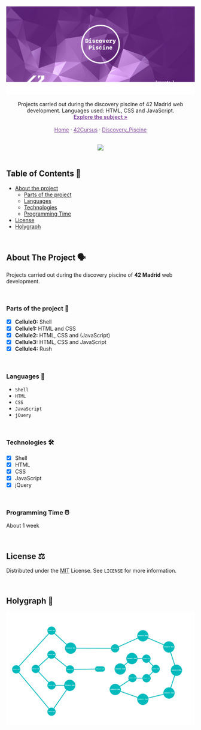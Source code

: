 <!-- PROJECT LOGO -->
<br />
<p align="center">
  <a href="https://elearning.intra.42.fr/assets/42_logo-7dfc9110a5319a308863b96bda33cea995046d1731cebb735e41b16255106c12.svg">
    <img src="images/Discovery_Cover.png" alt="discoveryCover">
  </a>

  <p align="center">
    Projects carried out during the discovery piscine of 42 Madrid web development. Languages used: HTML, CSS and JavaScript.
    <br />
    <a style="color:#874EA0" href="https://cdn.intra.42.fr/pdf/pdf/28462/es.subject.pdf"><strong>Explore the subject »</strong></a>
    <br />
    <br />
     <a style="color:#874EA0" href="https://github.com/raqelcb">Home</a>
    ·
    <a style="color:#874EA0" href="https://github.com/raqelcb/42cursus">42Cursus</a>
    ·
    <a style="color:#874EA0" href="https://github.com/raqelcb/discovery_piscine">Discovery_Piscine</a>
  </p>
</p>

<br>

<div align="center">
  <img src="https://badge42.vercel.app/api/v2/cl2hcosph023109mprtoo9c0w/stats?cursusId=3&coalitionId=66"> </a> 
</div>

<br>

<!-- TABLE OF CONTENTS -->
## Table of Contents 📑

- [About the project](#about-the-project)
  * [Parts of the project](#parts-of-the-project)
  * [Languages](#languages)
  * [Technologies](#technologies)
  * [Programming Time](#programming-time)
- [License](#license)
- [Holygraph](#holygraph)

<br>

<!-- ABOUT THE PROJECT -->
## About The Project 🗣️

<!-- [![Product Name Screen Shot][product-screenshot]](https://example.com) -->
Projects carried out during the discovery piscine of **42 Madrid** web development. 

<br>

### Parts of the project 🧩

* [x] **Cellule0:** Shell
* [x] **Cellule1:** HTML and CSS
* [x] **Cellule2:** HTML, CSS and (JavaScript)
* [x] **Cellule3:** HTML, CSS and JavaScript
* [x] **Cellule4:** Rush

<br>

### Languages 👅

* `Shell`
* `HTML`
* `CSS`
* `JavaScript`
* `jQuery`

<br>

### Technologies 🛠

* [x] Shell
* [x] HTML
* [x] CSS
* [x] JavaScript
* [x] jQuery

<br>

### Programming Time ⏰
About 1 week

<br>

<!--LICENSE -->
## License ⚖️

Distributed under the [MIT](https://choosealicense.com/licenses/mit/) License. See `LICENSE` for more information.

<br>

## Holygraph 🌌
![42's discovery](images/holygraph.png)
<!-- ACKNOWLEDGEMENTS
## Acknowledgements

* [](pcosta-)
* []()
* []() -->

